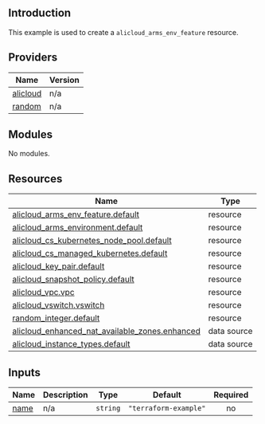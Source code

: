 <!-- BEGIN_TF_DOCS -->
## Introduction

This example is used to create a `alicloud_arms_env_feature` resource.

## Providers

| Name | Version |
|------|---------|
| <a name="provider_alicloud"></a> [alicloud](#provider\_alicloud) | n/a |
| <a name="provider_random"></a> [random](#provider\_random) | n/a |

## Modules

No modules.

## Resources

| Name | Type |
|------|------|
| [alicloud_arms_env_feature.default](https://registry.terraform.io/providers/aliyun/alicloud/latest/docs/resources/arms_env_feature) | resource |
| [alicloud_arms_environment.default](https://registry.terraform.io/providers/aliyun/alicloud/latest/docs/resources/arms_environment) | resource |
| [alicloud_cs_kubernetes_node_pool.default](https://registry.terraform.io/providers/aliyun/alicloud/latest/docs/resources/cs_kubernetes_node_pool) | resource |
| [alicloud_cs_managed_kubernetes.default](https://registry.terraform.io/providers/aliyun/alicloud/latest/docs/resources/cs_managed_kubernetes) | resource |
| [alicloud_key_pair.default](https://registry.terraform.io/providers/aliyun/alicloud/latest/docs/resources/key_pair) | resource |
| [alicloud_snapshot_policy.default](https://registry.terraform.io/providers/aliyun/alicloud/latest/docs/resources/snapshot_policy) | resource |
| [alicloud_vpc.vpc](https://registry.terraform.io/providers/aliyun/alicloud/latest/docs/resources/vpc) | resource |
| [alicloud_vswitch.vswitch](https://registry.terraform.io/providers/aliyun/alicloud/latest/docs/resources/vswitch) | resource |
| [random_integer.default](https://registry.terraform.io/providers/hashicorp/random/latest/docs/resources/integer) | resource |
| [alicloud_enhanced_nat_available_zones.enhanced](https://registry.terraform.io/providers/aliyun/alicloud/latest/docs/data-sources/enhanced_nat_available_zones) | data source |
| [alicloud_instance_types.default](https://registry.terraform.io/providers/aliyun/alicloud/latest/docs/data-sources/instance_types) | data source |

## Inputs

| Name | Description | Type | Default | Required |
|------|-------------|------|---------|:--------:|
| <a name="input_name"></a> [name](#input\_name) | n/a | `string` | `"terraform-example"` | no |
<!-- END_TF_DOCS -->    